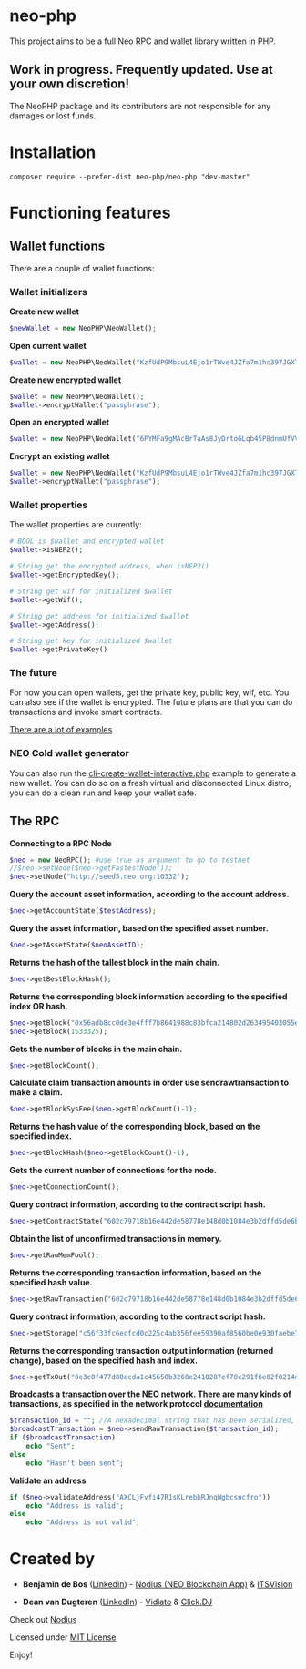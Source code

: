 # neo-php
This project aims to be a full Neo RPC and wallet library written in PHP.

## Work in progress. Frequently updated. Use at your own discretion!

The NeoPHP package and its contributors are not responsible for any damages or lost funds.

# Installation
```
composer require --prefer-dist neo-php/neo-php "dev-master"
```

# Functioning features

## Wallet functions
There are a couple of wallet functions:

### Wallet initializers

**Create new wallet**
```php
$newWallet = new NeoPHP\NeoWallet();
```

**Open current wallet**
```php
$wallet = new NeoPHP\NeoWallet("KzfUdP9MbsuL4Ejo1rTWve4JZfa7m1hc397JGXTHhNqJDAqMxZYu");
```

**Create new encrypted wallet**
```php
$wallet = new NeoPHP\NeoWallet();
$wallet->encryptWallet("passphrase");
```

**Open an encrypted wallet**
```php
$wallet = new NeoPHP\NeoWallet("6PYMFa9gMAcBrTaAs8JyDrtoGLqb45P8dnmUfVVNcfLd9xKUdffSNfKWKp","passphrase");
```

**Encrypt an existing wallet**
```php
$wallet = new NeoPHP\NeoWallet("KzfUdP9MbsuL4Ejo1rTWve4JZfa7m1hc397JGXTHhNqJDAqMxZYu");
$wallet->encryptWallet("passphrase");
```

### Wallet properties
The wallet properties are currently:

```php
# BOOL is $wallet and encrypted wallet
$wallet->isNEP2();

# String get the encrypted address, when isNEP2()
$wallet->getEncryptedKey();

# String get wif for initialized $wallet
$wallet->getWif();

# String get address for initialized $wallet
$wallet->getAddress();

# String get key for initialized $wallet
$wallet->getPrivateKey()
```

### The future
For now you can open wallets, get the private key, public key, wif, etc. You can also see if the wallet is encrypted. The future plans are that you can do transactions and invoke smart contracts.

[There are a lot of examples](https://github.com/ITSVision/neo-php/tree/master/examples/)

### NEO Cold wallet generator
You can also run the [cli-create-wallet-interactive.php](https://github.com/ITSVision/neo-php/blob/master/examples/cli-create-wallet-interactive.php) example to generate a new wallet. You can do so on a fresh virtual and disconnected Linux distro, you can do a clean run and keep your wallet safe.

## The RPC

**Connecting to a RPC Node**
```php
$neo = new NeoRPC(); #use true as argument to go to testnet
//$neo->setNode($neo->getFastestNode());
$neo->setNode("http://seed5.neo.org:10332");
```

**Query the account asset information, according to the account address.**

```php
$neo->getAccountState($testAddress);
```

**Query the asset information, based on the specified asset number.**

```php
$neo->getAssetState($neoAssetID);
```

**Returns the hash of the tallest block in the main chain.**

```php
$neo->getBestBlockHash();
```

**Returns the corresponding block information according to the specified index OR hash.**
```php
$neo->getBlock("0x56adb8cc0de3e4fff7b8641988c83bfca214802d263495403055efdd437234c4");
$neo->getBlock(1533325);
```

**Gets the number of blocks in the main chain.**

```php
$neo->getBlockCount();
```

**Calculate claim transaction amounts in order use sendrawtransaction to make a claim.**

```php
$neo->getBlockSysFee($neo->getBlockCount()-1);
```

**Returns the hash value of the corresponding block, based on the specified index.**

```php
$neo->getBlockHash($neo->getBlockCount()-1);
```

**Gets the current number of connections for the node.**

```php
$neo->getConnectionCount();
```

**Query contract information, according to the contract script hash.**

```php
$neo->getContractState("602c79718b16e442de58778e148d0b1084e3b2dffd5de6b7b16cee7969282de7");
```

**Obtain the list of unconfirmed transactions in memory.**

```php
$neo->getRawMemPool();
```

**Returns the corresponding transaction information, based on the specified hash value.**

```php
$neo->getRawTransaction("602c79718b16e442de58778e148d0b1084e3b2dffd5de6b7b16cee7969282de7",true);
```

**Query contract information, according to the contract script hash.**

```php
$neo->getStorage("c56f33fc6ecfcd0c225c4ab356fee59390af8560be0e930faebe74a6daff7c9b", "74657374");
```

**Returns the corresponding transaction output information (returned change), based on the specified hash and index.**

```php
$neo->getTxOut("0e3c0f477d80acda1c45650b3260e2410287ef78c291f6e02f0214daca2bd2cf",0);
```

**Broadcasts a transaction over the NEO network. There are many kinds of transactions, as specified in the network protocol [documentation](http://docs.neo.org/en-us/node/network-protocol.html)**
```php
$transaction_id = ""; //A hexadecimal string that has been serialized, after the signed transaction in the program.
$broadcastTransaction = $neo->sendRawTransaction($transaction_id);
if ($broadcastTransaction)
	echo "Sent";
else
	echo "Hasn't been sent";
```

**Validate an address**
```php
if ($neo->validateAddress("AXCLjFvfi47R1sKLrebbRJnqWgbcsncfro"))
	echo "Address is valid";
else
	echo "Address is not valid";
```

# Created by
* **Benjamin de Bos** ([LinkedIn](https://www.linkedin.com/in/benjamindebos/)) - [Nodius (NEO Blockchain App)](https://github.com/ITSVision/Nodius) & [ITSVision](https://github.com/ITSVision)

* **Dean van Dugteren** ([LinkedIn](https://www.linkedin.com/in/deanpress/)) - [Vidiato](https://vidiato.com) & [Click.DJ](https://click.dj)

Check out [Nodius](https://github.com/ITSVision/Nodius)

Licensed under [MIT License](License)

Enjoy!
